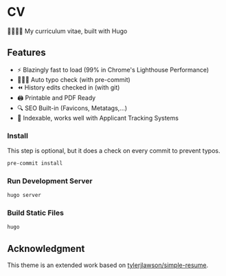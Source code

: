 # CV

👨🏻‍💻💼 My curriculum vitae, built with Hugo

## Features

- ⚡️ Blazingly fast to load (99% in Chrome's Lighthouse Performance)
- 🕵🏻‍♂️ Auto typo check (with pre-commit)
- ⏪ History edits checked in (with git)
- 🖨 Printable and PDF Ready
- 🔍 SEO Built-in (Favicons, Metatags,...)
- 📇 Indexable, works well with Applicant Tracking Systems

### Install

This step is optional, but it does a check on every commit to prevent typos.

```sh
pre-commit install
```

### Run Development Server

```sh
hugo server
```

### Build Static Files

```sh
hugo
```

## Acknowledgment

This theme is an extended work based on [tylerjlawson/simple-resume](https://github.com/tylerjlawson/simple-resume).
